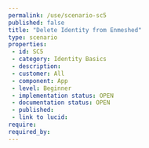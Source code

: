 ```yaml
---
permalink: /use/scenario-sc5
published: false
title: "Delete Identity from Enmeshed"
type: scenario
properties:
 - id: SC5
 - category: Identity Basics
 - description: 
 - customer: All
 - component: App
 - level: Beginner
 - implementation status: OPEN
 - documentation status: OPEN
 - published: 
 - link to lucid: 
require:
required_by:
---
```

